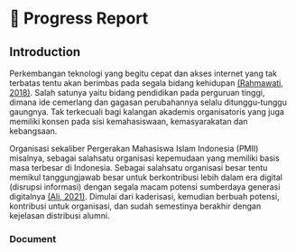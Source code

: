 # 📣 Progress Report
## Introduction
Perkembangan teknologi yang begitu cepat dan akses internet yang tak terbatas tentu akan berimbas pada segala bidang kehidupan [(Rahmawati, 2018)](https://doi.org/10.19105/tjpi.v13i2.1752). Salah satunya yaitu bidang pendidikan pada perguruan tinggi, dimana ide cemerlang dan gagasan perubahannya selalu ditunggu-tunggu gaungnya. Tak terkecuali bagi kalangan akademis organisatoris yang juga memiliki konsen pada sisi kemahasiswaan, kemasyarakatan dan kebangsaan.

Organisasi sekaliber Pergerakan Mahasiswa Islam Indonesia (PMII) misalnya, sebagai salahsatu organisasi kepemudaan yang memiliki basis masa terbesar di Indonesia. Sebagai salahsatu organisasi besar tentu memikul tanggungjawab besar untuk berkontribusi lebih dalam era digital (disrupsi informasi) dengan segala macam potensi sumberdaya generasi digitalnya [(Ali, 2021)](https://irchamali.medium.com/inovasi-kader-pmii-dalam-menjawab-tantangan-disrupsi-informasi-3cf4a26d0f11). Dimulai dari kaderisasi, kemudian berbuah potensi, kontribusi untuk organisasi, dan sudah semestinya berakhir dengan kejelasan distribusi alumni.

### Document 
